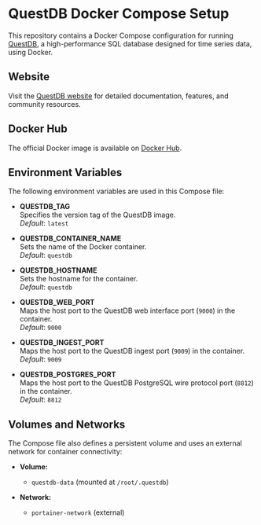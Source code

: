 # QuestDB Docker Compose Setup

This repository contains a Docker Compose configuration for running [QuestDB](https://questdb.io/), a high-performance SQL database designed for time series data, using Docker.

## Website

Visit the [QuestDB website](https://questdb.io/) for detailed documentation, features, and community resources.

## Docker Hub

The official Docker image is available on [Docker Hub](https://hub.docker.com/r/questdb/questdb).

## Environment Variables

The following environment variables are used in this Compose file:

- **QUESTDB_TAG**  
  Specifies the version tag of the QuestDB image.  
  *Default*: `latest`

- **QUESTDB_CONTAINER_NAME**  
  Sets the name of the Docker container.  
  *Default*: `questdb`

- **QUESTDB_HOSTNAME**  
  Sets the hostname for the container.  
  *Default*: `questdb`

- **QUESTDB_WEB_PORT**  
  Maps the host port to the QuestDB web interface port (`9000`) in the container.  
  *Default*: `9000`

- **QUESTDB_INGEST_PORT**  
  Maps the host port to the QuestDB ingest port (`9009`) in the container.  
  *Default*: `9009`

- **QUESTDB_POSTGRES_PORT**  
  Maps the host port to the QuestDB PostgreSQL wire protocol port (`8812`) in the container.  
  *Default*: `8812`

## Volumes and Networks

The Compose file also defines a persistent volume and uses an external network for container connectivity:

- **Volume:**
  - `questdb-data` (mounted at `/root/.questdb`)

- **Network:**
  - `portainer-network` (external)
